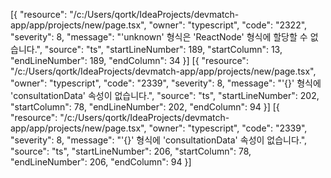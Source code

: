 [{
	"resource": "/c:/Users/qortk/IdeaProjects/devmatch-app/app/projects/new/page.tsx",
	"owner": "typescript",
	"code": "2322",
	"severity": 8,
	"message": "'unknown' 형식은 'ReactNode' 형식에 할당할 수 없습니다.",
	"source": "ts",
	"startLineNumber": 189,
	"startColumn": 13,
	"endLineNumber": 189,
	"endColumn": 34
}]
[{
	"resource": "/c:/Users/qortk/IdeaProjects/devmatch-app/app/projects/new/page.tsx",
	"owner": "typescript",
	"code": "2339",
	"severity": 8,
	"message": "'{}' 형식에 'consultationData' 속성이 없습니다.",
	"source": "ts",
	"startLineNumber": 202,
	"startColumn": 78,
	"endLineNumber": 202,
	"endColumn": 94
}]
[{
	"resource": "/c:/Users/qortk/IdeaProjects/devmatch-app/app/projects/new/page.tsx",
	"owner": "typescript",
	"code": "2339",
	"severity": 8,
	"message": "'{}' 형식에 'consultationData' 속성이 없습니다.",
	"source": "ts",
	"startLineNumber": 206,
	"startColumn": 78,
	"endLineNumber": 206,
	"endColumn": 94
}]